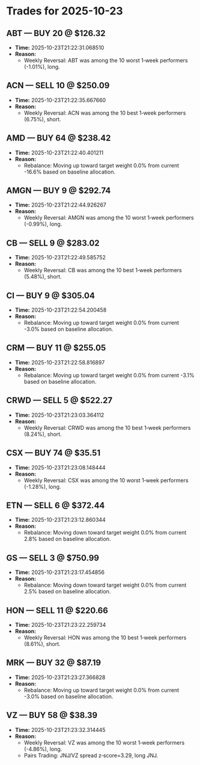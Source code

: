 # Trades for 2025-10-23

## ABT — BUY 20 @ $126.32
- **Time:** 2025-10-23T21:22:31.068510
- **Reason:**
  - Weekly Reversal: ABT was among the 10 worst 1‑week performers (-1.01%), long.

## ACN — SELL 10 @ $250.09
- **Time:** 2025-10-23T21:22:35.667660
- **Reason:**
  - Weekly Reversal: ACN was among the 10 best 1‑week performers (6.75%), short.

## AMD — BUY 64 @ $238.42
- **Time:** 2025-10-23T21:22:40.401211
- **Reason:**
  - Rebalance: Moving up toward target weight 0.0% from current -16.6% based on baseline allocation.

## AMGN — BUY 9 @ $292.74
- **Time:** 2025-10-23T21:22:44.926267
- **Reason:**
  - Weekly Reversal: AMGN was among the 10 worst 1‑week performers (-0.99%), long.

## CB — SELL 9 @ $283.02
- **Time:** 2025-10-23T21:22:49.585752
- **Reason:**
  - Weekly Reversal: CB was among the 10 best 1‑week performers (5.48%), short.

## CI — BUY 9 @ $305.04
- **Time:** 2025-10-23T21:22:54.200458
- **Reason:**
  - Rebalance: Moving up toward target weight 0.0% from current -3.0% based on baseline allocation.

## CRM — BUY 11 @ $255.05
- **Time:** 2025-10-23T21:22:58.816897
- **Reason:**
  - Rebalance: Moving up toward target weight 0.0% from current -3.1% based on baseline allocation.

## CRWD — SELL 5 @ $522.27
- **Time:** 2025-10-23T21:23:03.364112
- **Reason:**
  - Weekly Reversal: CRWD was among the 10 best 1‑week performers (8.24%), short.

## CSX — BUY 74 @ $35.51
- **Time:** 2025-10-23T21:23:08.148444
- **Reason:**
  - Weekly Reversal: CSX was among the 10 worst 1‑week performers (-1.28%), long.

## ETN — SELL 6 @ $372.44
- **Time:** 2025-10-23T21:23:12.860344
- **Reason:**
  - Rebalance: Moving down toward target weight 0.0% from current 2.8% based on baseline allocation.

## GS — SELL 3 @ $750.99
- **Time:** 2025-10-23T21:23:17.454856
- **Reason:**
  - Rebalance: Moving down toward target weight 0.0% from current 2.5% based on baseline allocation.

## HON — SELL 11 @ $220.66
- **Time:** 2025-10-23T21:23:22.259734
- **Reason:**
  - Weekly Reversal: HON was among the 10 best 1‑week performers (8.61%), short.

## MRK — BUY 32 @ $87.19
- **Time:** 2025-10-23T21:23:27.366828
- **Reason:**
  - Rebalance: Moving up toward target weight 0.0% from current -3.0% based on baseline allocation.

## VZ — BUY 58 @ $38.39
- **Time:** 2025-10-23T21:23:32.314445
- **Reason:**
  - Weekly Reversal: VZ was among the 10 worst 1‑week performers (-4.86%), long.
  - Pairs Trading: JNJ/VZ spread z‑score=3.29, long JNJ.

